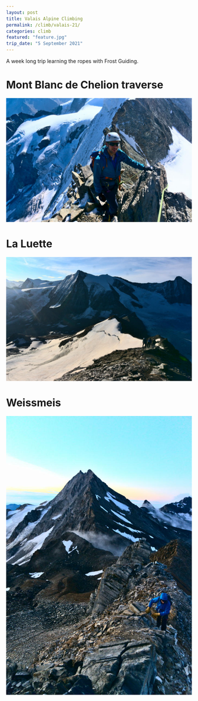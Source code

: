 ```yaml
---
layout: post
title: Valais Alpine Climbing
permalink: /climb/valais-21/
categories: climb
featured: "feature.jpg"
trip_date: "5 September 2021"
--- 
```


A week long trip learning the ropes with Frost Guiding.

# Mont Blanc de Chelion traverse
![Mont Blanc de Chelion](montblanc.jpg)

# La Luette
![La Luette](luette.jpg)

# Weissmeis
![Weissmeis](weissmeis.jpg)
